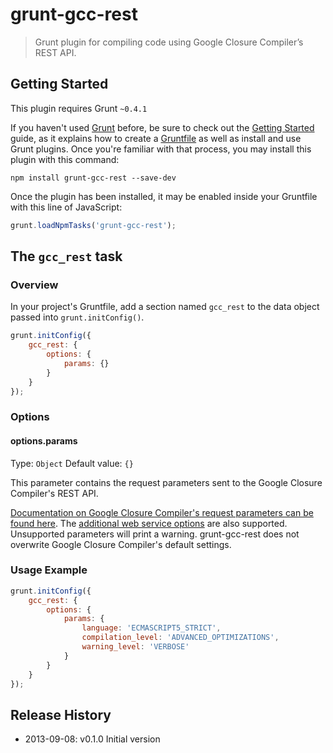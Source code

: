 # grunt-gcc-rest

> Grunt plugin for compiling code using Google Closure Compiler’s REST API.

## Getting Started
This plugin requires Grunt `~0.4.1`

If you haven't used [Grunt](http://gruntjs.com/) before, be sure to check out
the [Getting Started](http://gruntjs.com/getting-started) guide, as it explains
how to create a [Gruntfile](http://gruntjs.com/sample-gruntfile) as well as
install and use Grunt plugins. Once you're familiar with that process, you may
install this plugin with this command:

```shell
npm install grunt-gcc-rest --save-dev
```

Once the plugin has been installed, it may be enabled inside your Gruntfile
with this line of JavaScript:

```js
grunt.loadNpmTasks('grunt-gcc-rest');
```

## The `gcc_rest` task

### Overview
In your project's Gruntfile, add a section named `gcc_rest`
to the data object passed into `grunt.initConfig()`.

```js
grunt.initConfig({
    gcc_rest: {
        options: {
            params: {}
        }
    }
});
```

### Options

#### options.params
Type: `Object`
Default value: `{}`

This parameter contains the request parameters sent to the Google Closure Compiler's REST API.

[Documentation on Google Closure Compiler's request parameters can be found here](https://developers.google.com/closure/compiler/docs/api-ref).
The [additional web service options](http://code.google.com/p/closure-compiler/wiki/AdditionalWebserviceOptions) are also supported.
Unsupported parameters will print a warning. grunt-gcc-rest does not overwrite Google Closure Compiler's default settings.

### Usage Example

```js
grunt.initConfig({
    gcc_rest: {
        options: {
            params: {
                language: 'ECMASCRIPT5_STRICT',
                compilation_level: 'ADVANCED_OPTIMIZATIONS',
                warning_level: 'VERBOSE'
            }
        }
    }
});
```

## Release History
 - 2013-09-08: v0.1.0 Initial version
